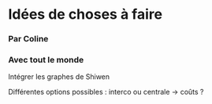 # Idées de choses à faire

### Par Coline


### Avec tout le monde

Intégrer les graphes de Shiwen

Différentes options possibles : interco ou centrale -> coûts ?
